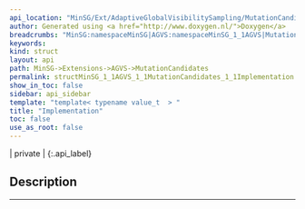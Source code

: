 ```yaml
---
api_location: "MinSG/Ext/AdaptiveGlobalVisibilitySampling/MutationCandidates.h"
author: Generated using <a href="http://www.doxygen.nl/">Doxygen</a>
breadcrumbs: "MinSG:namespaceMinSG|AGVS:namespaceMinSG_1_1AGVS|MutationCandidates:classMinSG_1_1AGVS_1_1MutationCandidates"
keywords: 
kind: struct
layout: api
path: MinSG->Extensions->AGVS->MutationCandidates
permalink: structMinSG_1_1AGVS_1_1MutationCandidates_1_1Implementation
show_in_toc: false
sidebar: api_sidebar
template: "template< typename value_t  > "
title: "Implementation"
toc: false
use_as_root: false
---
```


| private |
{:.api_label}

## Description





-------------------------------------------------------------------

